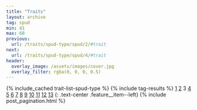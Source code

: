 ```yaml
---
title: "Traits"
layout: archive
tag: spud
min: 41
max: 60
previous:
  url: /traits/spud-type/spud/2/#trait
next:
  url: /traits/spud-type/spud/4/#trait
header:
  overlay_image: /assets/images/cover.jpg
  overlay_filter: rgba(0, 0, 0, 0.5)
---
```

{% include_cached trait-list-spud-type %}
{% include tag-results %}
[1](/traits/spud-type/spud/1/#trait) [2](/traits/spud-type/spud/2/#trait) 3 [4](/traits/spud-type/spud/4/#trait) [5](/traits/spud-type/spud/5/#trait) [6](/traits/spud-type/spud/6/#trait) [7](/traits/spud-type/spud/7/#trait) [8](/traits/spud-type/spud/8/#trait) [9](/traits/spud-type/spud/9/#trait) [10](/traits/spud-type/spud/10/#trait) [11](/traits/spud-type/spud/11/#trait) [12](/traits/spud-type/spud/12/#trait) [13](/traits/spud-type/spud/13/#trait) 
{: .text-center .feature__item--left}
{% include post_pagination.html %}
